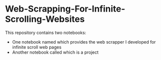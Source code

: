 # Web-Scrapping-For-Infinite-Scrolling-Websites
This repository contains two notebooks:
- One notebook named  which provides the web scrapper I developed for infinite scroll web pages
- Another notebook called  which is a project
